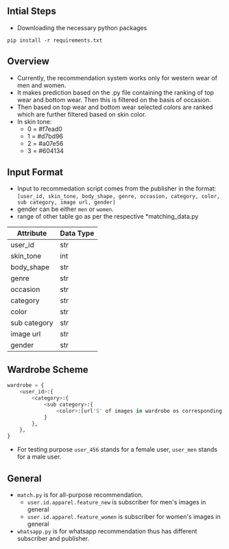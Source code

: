 ## Intial Steps
- Downloading the necessary python packages
```shell
pip install -r requirements.txt
```

## Overview
- Currently, the recommendation system works only for western wear of men and women.
- It makes prediction based on the .py file containing the ranking of top wear and bottom wear. Then this is filtered on the basis of occasion.
- Then based on top wear and bottom wear selected colors are ranked which are further filtered based on skin color.
- In skin tone:
  - 0 = #f7ead0
  - 1 = #d7bd96
  - 2 = #a07e56
  - 3 =  #604134


## Input Format
- Input to recommedation script comes from the publisher in the format:
```[user_id, skin_tone, body_shape, genre, occasion, category, color, sub category, image url, gender]```
- gender can be either ```men``` or ```women```.
- range of other table go as per the respective *matching_data.py

| Attribute    | Data Type |
|--------------|-----------|
| user_id      | str       |
| skin_tone    | int       |
| body_shape   | str       |
| genre        | str       |
| occasion     | str       |
| category     | str       |
| color        | str       |
| sub category | str       |
| image url    | str       |
| gender       | str       | 

## Wardrobe Scheme
```py
wardrobe = {
    <user_id>:{
        <category>:{
            <sub category>:{
                <color>:[url'S' of images in wardrobe os corresponding user having the mentioned category, sub category, and color],
            }
        },
    },
}
```

- For testing purpose ```user_456``` stands for a female user, ```user_men``` stands for a male user.

## General
- ```match.py``` is for all-purpose recommendation. 
  - ```user.id.apparel.feature_new``` is subscriber for men's images in general
  - ```user.id.apparel.feature_women``` is subscriber for women's images in general
- ```whatsapp.py``` is for whatsapp recommendation thus has different subscriber and publisher.